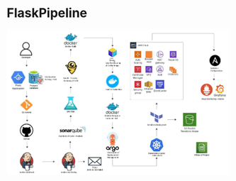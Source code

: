 # FlaskPipeline
<img src="https://github.com/MatveyGuralskiy/FlaskPipeline/blob/main/Images/Screens/Demonstration.jpeg?raw=true">
